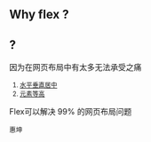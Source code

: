 ## Why flex ?

<section>
    <h1>?</h1>
</section>

<section>
    <p>因为在网页布局中有太多<span class="fragment highlight-red">无法承受之痛</span></p>
    <ol class="fragment" style="font-size: 80%;">
        <li>
            <a href="https://codepen.io/Gougougogogo/full/ZoKVOm/" target="_blank">水平垂直居中</a>
        </li>
        <li>
            <a href="https://codepen.io/Gougougogogo/full/yjbGKZ/" target="_blank">元素等高</a>
        </li>
    </ol>
</section>

<section>
    <p>Flex可以解决 99% 的网页布局问题</p>
    <small class="fragment">惠坤</small>
</section>